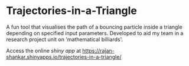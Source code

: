 # Trajectories-in-a-Triangle
A fun tool that visualises the path of a bouncing particle inside a triangle depending on specified input parameters. Developed to aid my team in a research project unit on 'mathematical billiards'.

Access the online *shiny app* at https://rajan-shankar.shinyapps.io/trajectories-in-a-triangle/
